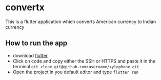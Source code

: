# convertx
This is a flutter application which converts American currency to Indian currency 

## How to run the app
- download [flutter](https://docs.flutter.dev/get-started/install)
- Click on code and copy either the SSH or HTTPS and paste it in the terminal ```git clone git@github.com:username/xylophone.git```
- Open the project in you default editor and type ```flutter run```
